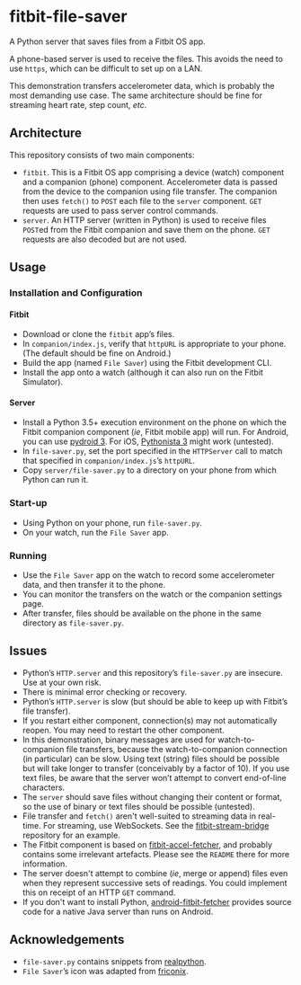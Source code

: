 # fitbit-file-saver
A Python server that saves files from a Fitbit OS app.

A phone-based server is used to receive the files. This avoids the need to use `https`, which can be difficult to set up on a LAN.

This demonstration transfers accelerometer data, which is probably the most demanding use case. The same architecture should be fine for streaming heart rate, step count, *etc*.
## Architecture
This repository consists of two main components:
* `fitbit`. This is a Fitbit OS app comprising a device (watch) component and a companion (phone) component. Accelerometer data is passed from the device to the companion using file transfer. The companion then uses `fetch()` to `POST` each file to the `server` component. `GET` requests are used to pass server control commands.
* `server`. An HTTP server (written in Python) is used to receive files `POST`ed from the Fitbit companion and save them on the phone. `GET` requests are also decoded but are not used.

## Usage
### Installation and Configuration
#### Fitbit
* Download or clone the `fitbit` app’s files.
* In `companion/index.js`, verify that `httpURL` is appropriate to your phone. (The default should be fine on Android.)
* Build the app (named `File Saver`) using the Fitbit development CLI.
* Install the app onto a watch (although it can also run on the Fitbit Simulator).
#### Server
* Install a Python 3.5+ execution environment on the phone on which the Fitbit companion component (*ie*, Fitbit mobile app) will run. For Android, you can use [pydroid 3](https://play.google.com/store/apps/details?id=ru.iiec.pydroid3). For iOS, [Pythonista 3](http://omz-software.com/pythonista/index.html) might work (untested).
* In `file-saver.py`, set the port specified in the `HTTPServer` call to match that specified in `companion/index.js`’s `httpURL`.
* Copy `server/file-saver.py` to a directory on your phone from which Python can run it.

### Start-up
* Using Python on your phone, run `file-saver.py`.
* On your watch, run the `File Saver` app.

### Running
* Use the `File Saver` app on the watch to record some accelerometer data, and then transfer it to the phone.
* You can monitor the transfers on the watch or the companion settings page.
* After transfer, files should be available on the phone in the same directory as `file-saver.py`.

## Issues
* Python’s `HTTP.server` and this repository’s `file-saver.py` are insecure. Use at your own risk.
* There is minimal error checking or recovery.
* Python’s `HTTP.server` is slow (but should be able to keep up with Fitbit’s file transfer).
* If you restart either component, connection(s) may not automatically reopen. You may need to restart the other component.
* In this demonstration, binary messages are used for watch-to-companion file transfers, because the watch-to-companion connection (in particular) can be slow. Using text (string) files should be possible but will take longer to transfer (conceivably by a factor of 10). If you use text files, be aware that the server won’t attempt to convert end-of-line characters.
* The `server` should save files without changing their content or format, so the use of binary or text files should be possible (untested).
* File transfer and `fetch()` aren't well-suited to streaming data in real-time. For streaming, use WebSockets. See the [fitbit-stream-bridge](https://github.com/gondwanasoft/fitbit-stream-bridge) repository for an example.
* The Fitbit component is based on [fitbit-accel-fetcher](https://github.com/gondwanasoft/fitbit-accel-fetcher), and probably contains some irrelevant artefacts. Please see the `README` there for more information.
* The server doesn't attempt to combine (*ie*, merge or append) files even when they represent successive sets of readings. You could implement this on receipt of an HTTP `GET` command.
* If you don't want to install Python, [android-fitbit-fetcher](https://github.com/gondwanasoft/android-fitbit-fetcher) provides source code for a native Java server than runs on Android.

## Acknowledgements

*  `file-saver.py` contains snippets from [realpython](https://realpython.com/python-http-server/).
* `File Saver`’s icon was adapted from [friconix](https://friconix.com/icon/fi-xtluxl-file-thin/).